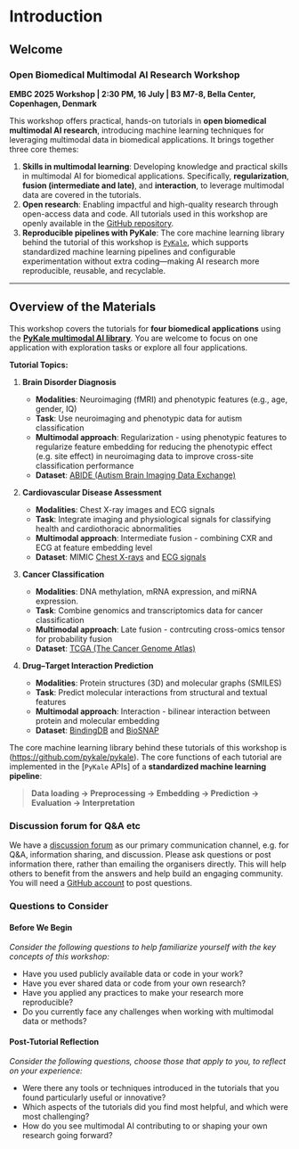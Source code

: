 # Introduction

## Welcome

### Open Biomedical Multimodal AI Research Workshop

**EMBC 2025 Workshop | 2:30 PM, 16 July | B3 M7-8, Bella Center, Copenhagen, Denmark**

This workshop offers practical, hands-on tutorials in **open biomedical multimodal AI research**, introducing machine learning techniques for leveraging multimodal data in biomedical applications. It brings together three core themes:

1. **Skills in multimodal learning**: Developing knowledge and practical skills in multimodal AI for biomedical applications. Specifically, **regularization**, **fusion (intermediate and late)**, and **interaction**, to leverage multimodal data are covered in the tutorials.
2. **Open research**: Enabling impactful and high-quality research through open-access data and code. All tutorials used in this workshop are openly available in the [GitHub repository](https://github.com/pykale/mmai-tutorials).
3. **Reproducible pipelines with PyKale**: The core machine learning library behind the tutorial of this workshop is [`PyKale`](https://github.com/pykale/pykale), which supports standardized machine learning pipelines and configurable experimentation without extra coding—making AI research more reproducible, reusable, and recyclable.

---

## Overview of the Materials

This workshop covers the tutorials for **four biomedical applications** using the **[PyKale multimodal AI library](https://github.com/pykale/pykale)**. You are welcome to focus on one application with exploration tasks or explore all four applications.

**Tutorial Topics:**

1. **Brain Disorder Diagnosis**

   - **Modalities**: Neuroimaging (fMRI) and phenotypic features (e.g., age, gender, IQ)
   - **Task**: Use neuroimaging and phenotypic data for autism classification
   - **Multimodal approach**: Regularization - using phenotypic features to regularize feature embedding for reducing the phenotypic effect (e.g. site effect) in neuroimaging data to improve cross-site classification performance
   - **Dataset**: [ABIDE (Autism Brain Imaging Data Exchange)](https://fcon_1000.projects.nitrc.org/indi/abide/)

2. **Cardiovascular Disease Assessment**

   - **Modalities**: Chest X-ray images and ECG signals
   - **Task**: Integrate imaging and physiological signals for classifying health and cardiothoracic abnormalities
   - **Multimodal approach**: Intermediate fusion - combining CXR and ECG at feature embedding level
   - **Dataset**: MIMIC [Chest X-rays](https://physionet.org/content/mimic-cxr/2.1.0/) and [ECG signals](https://physionet.org/content/mimic-iv-ecg/1.0/)

3. **Cancer Classification**

   - **Modalities**: DNA methylation, mRNA expression, and miRNA expression.
   - **Task**: Combine genomics and transcriptomics data for cancer classification
   - **Multimodal approach**: Late fusion - contrcuting cross-omics tensor for probability fusion
   - **Dataset**: [TCGA (The Cancer Genome Atlas)](https://www.cancerimagingarchive.net/collection/tcga-brca/)

4. **Drug–Target Interaction Prediction**

   - **Modalities**: Protein structures (3D) and molecular graphs (SMILES)
   - **Task**: Predict molecular interactions from structural and textual features
   - **Multimodal approach**: Interaction - bilinear interaction between protein and molecular embedding
   - **Dataset**: [BindingDB](https://www.bindingdb.org/rwd/bind/index.jsp) and [BioSNAP](https://snap.stanford.edu/biodata/)

The core machine learning library behind these tutorials of this workshop is (https://github.com/pykale/pykale). The core functions of each tutorial are implemented in the [`PyKale` APIs] of a **standardized machine learning pipeline**:

> **Data loading → Preprocessing → Embedding → Prediction → Evaluation → Interpretation**

### Discussion forum for Q&A etc

We have a [discussion forum](https://github.com/pykale/mmai-tutorials/discussions) as our primary communication channel, e.g. for Q&A, information sharing, and discussion. Please ask questions or post information there, rather than emailing the organisers directly. This will help others to benefit from the answers and help build an engaging community. You will need a [GitHub account](https://github.com/join) to post questions.

### Questions to Consider

#### Before We Begin

_Consider the following questions to help familiarize yourself with the key concepts of this workshop:_

- Have you used publicly available data or code in your work?
- Have you ever shared data or code from your own research?
- Have you applied any practices to make your research more reproducible?
- Do you currently face any challenges when working with multimodal data or methods?

#### Post-Tutorial Reflection

_Consider the following questions, choose those that apply to you, to reflect on your experience:_

- Were there any tools or techniques introduced in the tutorials that you found particularly useful or innovative?
- Which aspects of the tutorials did you find most helpful, and which were most challenging?
- How do you see multimodal AI contributing to or shaping your own research going forward?
